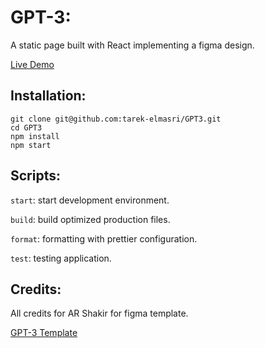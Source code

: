 # GPT-3:

A static page built with React implementing a figma design.

[Live Demo](https://tetech-gpt3.netlify.app)

## Installation:

```
git clone git@github.com:tarek-elmasri/GPT3.git
cd GPT3
npm install
npm start
```

## Scripts:

`start`: start development environment.

`build`: build optimized production files.

`format`: formatting with prettier configuration.

`test`: testing application.

## Credits:

All credits for AR Shakir for figma template.

[GPT-3 Template](https://www.figma.com/file/lz9lLpFHMxHm2odnwM3R0z/gpt3?node-id=0%3A15&t=4tPZeJkQFaGNp7Bf-0)
